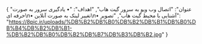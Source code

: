 {
  "عنوان": "اتصال وب ویو به سرور گیت هاب",
  "اهداف": "• یادگیری سرور به صورت حرفه ای\n• تغییر لینک به صورت آنلاین\n• آشنایی با محیط گیت هاب",
  "تصویر": "https://8pic.ir/uploads/%DB%B2%DB%B0%DB%B2%DB%B1%DB%B0%DB%B4%DB%B2%DB%B1-%DB%B2%DB%B0%DB%B2%DB%B7%DB%B3%DB%B2.jpg"
}
